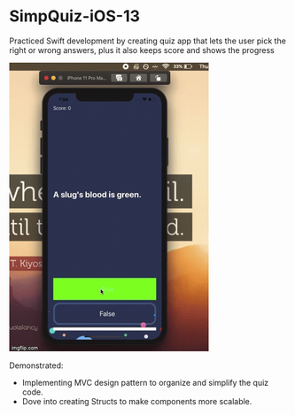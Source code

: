 # SimpQuiz-iOS-13 
Practiced Swift development by creating quiz app that lets the user pick the right or wrong answers, plus it also keeps score and shows the progress

![](Preview.gif)

Demonstrated: 

- Implementing MVC design pattern to organize and simplify the quiz code. 
- Dove into creating Structs to make components more scalable. 
